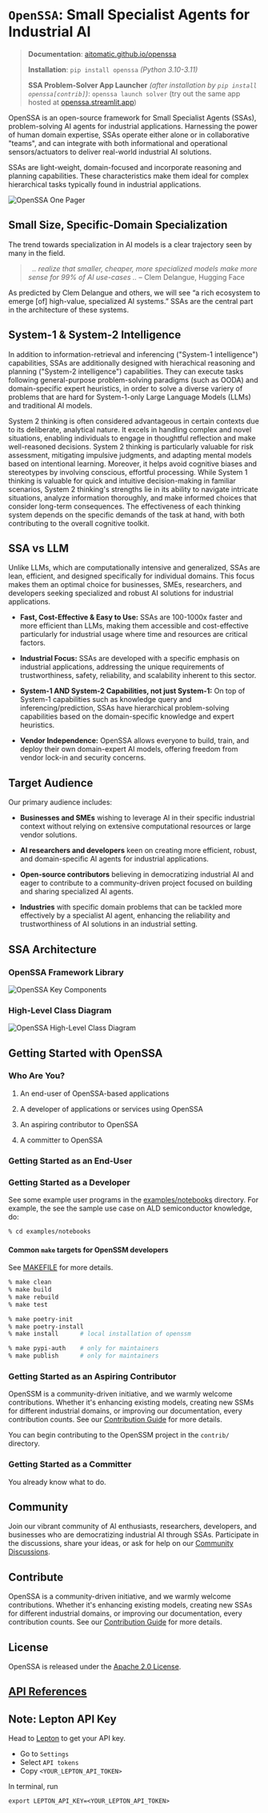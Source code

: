 # `OpenSSA`: Small Specialist Agents for Industrial AI

> __Documentation__: [aitomatic.github.io/openssa](https://aitomatic.github.io/openssa)
>
> __Installation__: `pip install openssa` _(Python 3.10-3.11)_
>
> __SSA Problem-Solver App Launcher__ _(after installation by `pip install openssa[contrib]`)_: `openssa launch solver`
> (try out the same app hosted at [openssa.streamlit.app](https://openssa.streamlit.app))

OpenSSA is an open-source framework for Small Specialist Agents (SSAs), problem-solving AI agents for industrial applications. Harnessing the power of human domain expertise, SSAs operate either alone or in collaborative "teams", and can integrate with both informational and operational sensors/actuators to deliver real-world industrial AI solutions.

SSAs are light-weight, domain-focused and incorporate reasoning and planning capabilities. These characteristics make them ideal for complex hierarchical tasks typically found in industrial applications.

![OpenSSA One Pager](/docs/diagrams/openssa-onepager.png)

## Small Size, Specific-Domain Specialization

The trend towards specialization in AI models is a clear trajectory seen by many in the field.

> &nbsp;
> _.. realize that smaller, cheaper, more specialized models make more sense for 99% of AI use-cases .._ – Clem Delangue, Hugging Face
> &nbsp;


As predicted by Clem Delangue and others, we will see “a rich ecosystem to emerge [of] high-value, specialized AI systems.” SSAs are the central part in the architecture of these systems.


## System-1 & System-2 Intelligence

In addition to information-retrieval and inferencing ("System-1 intelligence") capabilities, SSAs are additionally designed with hierachical reasoning and planning ("System-2 intelligence") capabilities. They can execute tasks following general-purpose problem-solving paradigms (such as OODA) and domain-specific expert heuristics, in order to solve a diverse variery of problems that are hard for System-1-only Large Language Models (LLMs) and traditional AI models.


System 2 thinking is often considered advantageous in certain contexts due to its deliberate, analytical nature. It excels in handling complex and novel situations, enabling individuals to engage in thoughtful reflection and make well-reasoned decisions. System 2 thinking is particularly valuable for risk assessment, mitigating impulsive judgments, and adapting mental models based on intentional learning. Moreover, it helps avoid cognitive biases and stereotypes by involving conscious, effortful processing. While System 1 thinking is valuable for quick and intuitive decision-making in familiar scenarios, System 2 thinking's strengths lie in its ability to navigate intricate situations, analyze information thoroughly, and make informed choices that consider long-term consequences. The effectiveness of each thinking system depends on the specific demands of the task at hand, with both contributing to the overall cognitive toolkit.


## SSA vs LLM

Unlike LLMs, which are computationally intensive and generalized, SSAs are lean, efficient, and designed specifically for individual domains. This focus makes them an optimal choice for businesses, SMEs, researchers, and developers seeking specialized and robust AI solutions for industrial applications.

- **Fast, Cost-Effective & Easy to Use:** SSAs are 100-1000x faster and more efficient than LLMs, making them accessible and cost-effective particularly for industrial usage where time and resources are critical factors.

- **Industrial Focus:** SSAs are developed with a specific emphasis on industrial applications, addressing the unique requirements of trustworthiness, safety, reliability, and scalability inherent to this sector.

- **System-1 AND System-2 Capabilities, not just System-1:** On top of System-1 capabilities such as knowledge query and inferencing/prediction, SSAs have hierarchical problem-solving capabilities based on the domain-specific knowledge and expert heuristics.

- **Vendor Independence:** OpenSSA allows everyone to build, train, and deploy their own domain-expert AI models, offering freedom from vendor lock-in and security concerns.


## Target Audience

Our primary audience includes:

- **Businesses and SMEs** wishing to leverage AI in their specific industrial context without relying on extensive computational resources or large vendor solutions.

- **AI researchers and developers** keen on creating more efficient, robust, and domain-specific AI agents for industrial applications.

- **Open-source contributors** believing in democratizing industrial AI and eager to contribute to a community-driven project focused on building and sharing specialized AI agents.

- **Industries** with specific domain problems that can be tackled more effectively by a specialist AI agent, enhancing the reliability and trustworthiness of AI solutions in an industrial setting.


## SSA Architecture
### OpenSSA Framework Library

![OpenSSA Key Components](/docs/diagrams/ssm-key-components.drawio.png)

### High-Level Class Diagram

![OpenSSA High-Level Class Diagram](/docs/diagrams/ssm-class-diagram.drawio.png)


## Getting Started with OpenSSA

### Who Are You?

1. An end-user of OpenSSA-based applications

2. A developer of applications or services using OpenSSA

3. An aspiring contributor to OpenSSA

4. A committer to OpenSSA

### Getting Started as an End-User


### Getting Started as a Developer

See some example user programs in the [examples/notebooks](./examples/notebooks) directory. For example, the see the sample use case on ALD semiconductor knowledge, do:

```bash
% cd examples/notebooks
```

#### Common `make` targets for OpenSSM developers

See [MAKEFILE](dev/makefile_info.md) for more details.

```bash
% make clean
% make build
% make rebuild
% make test

% make poetry-init
% make poetry-install
% make install      # local installation of openssm

% make pypi-auth    # only for maintainers
% make publish      # only for maintainers
```

### Getting Started as an Aspiring Contributor

OpenSSM is a community-driven initiative, and we warmly welcome contributions. Whether it's enhancing existing models, creating new SSMs for different industrial domains, or improving our documentation, every contribution counts. See our [Contribution Guide](../CONTRIBUTING.md) for more details.

You can begin contributing to the OpenSSM project in the `contrib/` directory.

### Getting Started as a Committer

You already know what to do.


## Community

Join our vibrant community of AI enthusiasts, researchers, developers, and businesses who are democratizing industrial AI through SSAs.  Participate in the discussions, share your ideas, or ask for help on our [Community Discussions](https://github.com/aitomatic/openssa/discussions).


## Contribute

OpenSSA is a community-driven initiative, and we warmly welcome contributions. Whether it's enhancing existing models, creating new SSAs for different industrial domains, or improving our documentation, every contribution counts. See our [Contribution Guide](docs/community/CONTRIBUTING.md) for more details.


## License

OpenSSA is released under the [Apache 2.0 License](LICENSE.md).


## [API References](modules)


## Note: Lepton API Key
Head to [Lepton](https://dashboard.lepton.ai/) to get your API key.
* Go to `Settings`
* Select `API tokens`
* Copy `<YOUR_LEPTON_API_TOKEN>`

In terminal, run 
```bash=
export LEPTON_API_KEY=<YOUR_LEPTON_API_TOKEN>
```